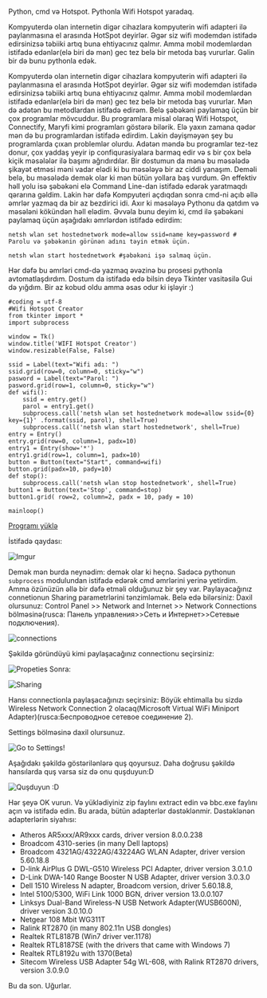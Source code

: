 <!-- 
.. title: Python, cmd və Hotspot. Pythonla Wifi Hotspot yaradaq.
.. slug: Pythondan istifadə edərək Command Line əmrləri vasitəsilə Hotspot necə yaratmaq olar.
.. date: 2014-09-06 01:36:29 UTC+05:00
.. tags: Python
.. link: 
.. description: 
.. type: text
-->
Python, cmd və Hotspot. Pythonla Wifi Hotspot yaradaq.

Kompyuterdə olan internetin digər cihazlara kompyuterin wifi adapteri ilə paylanmasına el arasında HotSpot deyirlər. Əgər siz wifi modemdən istifadə edirsinizsə təbiiki artıq buna ehtiyacınız qalmır. Amma mobil modemlərdən istifadə edənlər(elə biri də mən) gec tez belə bir metoda baş vururlar. Gəlin bir də bunu pythonla edək.

<!-- TEASER_END: Davamını oxu -->


Kompyuterdə olan internetin digər cihazlara kompyuterin wifi adapteri ilə paylanmasına el arasında HotSpot deyirlər. Əgər siz wifi modemdən istifadə edirsinizsə təbiiki artıq buna ehtiyacınız qalmır. Amma mobil modemlərdən istifadə edənlər(elə biri də mən) gec tez belə bir metoda baş vururlar. Mən də adətən bu metodlardan istifadə edirəm. Belə şəbəkəni paylamaq üçün bir çox programlar mövcuddur. Bu programlara misal olaraq Wifi Hotspot, Connectify, Maryfi kimi programları göstərə bilərik. Elə yaxın zamana qədər mən də bu programlardan istifadə edirdim. Lakin dəyişməyən şey bu programlarda çıxan problemlər olurdu. Adətən məndə bu programlar tez-tez donur, çox yaddaş yeyir ip confiqurasiyalara barmaq edir və s bir çox belə kiçik məsələlər ilə başımı ağrıdırdılar. Bir dostumun da mənə bu məsələdə şikayət etməsi məni vadar elədi ki bu məsələyə bir az ciddi yanaşım. Deməli belə, bu məsələdə demək olar ki mən bütün yollara baş vurdum. Ən effektiv həll yolu isə şəbəkəni elə Command Line-dan istifadə edərək yaratmaqdı qərarına gəldim. Lakin hər dəfə Kompyuteri açdıqdan sonra cmd-ni açıb əllə əmrlər yazmaq da bir az bezdirici idi. Axır ki məsələyə Pythonu da qatdım və məsələni kökündən həll elədim. Əvvəla bunu deyim ki, cmd ilə şəbəkəni paylamaq üçün aşağıdakı əmrlərdən istifadə edirdim:

	netsh wlan set hostednetwork mode=allow ssid=name key=password # Parolu və şəbəkənin görünən adını təyin etmək üçün.
	
	netsh wlan start hostednetwork #şəbəkəni işə salmaq üçün.
Hər dəfə bu əmrləri cmd-də yazmaq əvəzinə bu prosesi pythonla avtomatlaşdırdım. Dostum da istifadə edə bilsin deyə Tkinter vasitəsilə Gui də yığdım.
Bir az kobud oldu amma əsas odur ki işləyir :)

    #coding = utf-8
	#Wifi Hotspot Creator
	from tkinter import *
	import subprocess

	window = Tk()
	window.title('WIFI Hotspot Creator')
	window.resizable(False, False)

	ssid = Label(text="Wifi adı: ")
	ssid.grid(row=0, column=0, sticky="w")
	pasword = Label(text="Parol: ")
	pasword.grid(row=1, column=0, sticky="w")
	def wifi():
		ssid = entry.get()
    	parol = entry1.get()
    	subprocess.call('netsh wlan set hostednetwork mode=allow ssid={0} key={1}' .format(ssid, parol), shell=True)
    	subprocess.call('netsh wlan start hostednetwork', shell=True)
	entry = Entry()
	entry.grid(row=0, column=1, padx=10)
	entry1 = Entry(show='*')
	entry1.grid(row=1, column=1, padx=10)
	button = Button(text="Start", command=wifi)
	button.grid(padx=10, pady=10)
	def stop():
    	subprocess.call('netsh wlan stop hostednetwork', shell=True)
	button1 = Button(text='Stop', command=stop)
	button1.grid( row=2, column=2, padx = 10, pady = 10)

	mainloop()


[Programı yüklə](https://cloud.mail.ru/public/5bf036a3f713/Hotspot.zip)

İstifadə qaydası:

![Imgur](http://i.imgur.com/fP4HHlv.jpg?1)

Demək mən burda neynədim: demək olar ki heçnə. Sadəcə pythonun ``subprocess`` modulundan istifadə edərək  cmd əmrlərini yerinə yetirdim.
 Amma özünüzün əllə bir dəfə etməli olduğunuz bir şey var. Paylayacağınız connetionun Sharing parametrlərini tənzimləmək. Belə edə bilərsiniz:
Daxil olursunuz: Control Panel >> Network and Internet >> Network Connections bölməsinə(rusca: Панель управления>>Сеть и Интернет>>Сетевые подключения).

![connections](http://www.maryfi.com/images/all-connections.gif)

Şəkildə göründüyü kimi paylaşacağınız connectionu seçirsiniz:

![Propeties](http://www.maryfi.com/images/sharing-connection.gif)
Sonra:

![Sharing](http://www.maryfi.com/images/properties-window.gif)

Hansı connectionla paylaşacağınızı seçirsiniz:
Böyük ehtimalla bu sizdə Wireless Network Connection 2 olacaq(Microsoft Virtual WiFi Miniport Adapter)(rusca:Беспроводное сетевое соединение 2).

Settings bölməsinə daxil olursunuz.

![Go to Settings!](http://www.maryfi.com/images/choose-maryfi-connection.gif)

Aşağıdakı şəkildə göstərilənlərə quş qoyursuz. Daha doğrusu şəkildə hansılarda quş varsa siz də onu quşduyun:D

![Quşduyun :D](http://www.maryfi.com/images/services-to-share.gif)

Hər şeyə OK vurun. Və yüklədiyiniz zip faylını extract edin və bbc.exe faylını açın və istifadə edin.
Bu arada, bütün adapterlər dəstəklənmir. Dəstəklənən adapterlərin siyahısı:


- Atheros AR5xxx/AR9xxx cards, driver version 8.0.0.238
- Broadcom 4310-series (in many Dell laptops)
- Broadcom 4321AG/4322AG/43224AG WLAN Adapter, driver version 5.60.18.8
- D-link AirPlus G DWL-G510 Wireless PCI Adapter, driver version 3.0.1.0
- D-Link DWA-140 Range Booster N USB Adapter, driver version 3.0.3.0
- Dell 1510 Wireless N adapter, Broadcom  version, driver 5.60.18.8,
- Intel 5100/5300, WiFi Link 1000 BGN, driver version 13.0.0.107
- Linksys Dual-Band Wireless-N USB Network Adapter(WUSB600N), driver version 3.0.10.0
- Netgear 108 Mbit WG311T
- Ralink RT2870 (in many 802.11n USB dongles)
- Realtek RTL8187B (Win7 driver ver.1178)
- Realtek RTL8187SE (with the drivers that came with Windows 7)
- Realtek RTL8192u with 1370(Beta)
- Sitecom Wireless USB Adapter 54g WL-608, with Ralink RT2870 drivers, version 3.0.9.0

Bu da son. Uğurlar. 